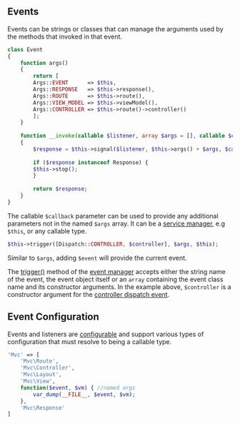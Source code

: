 
## Events
Events can be strings or classes that can manage the arguments used by the methods that invoked in that event.

```php
class Event
{
    function args()
    {
        return [
        Args::EVENT      => $this,
        Args::RESPONSE   => $this->response(),
        Args::ROUTE      => $this->route(),
        Args::VIEW_MODEL => $this->viewModel(),
        Args::CONTROLLER => $this->route()->controller()
        ];
    }
    
    function __invoke(callable $listener, array $args = [], callable $callback = null)
    {
        $response = $this->signal($listener, $this->args() + $args, $callback);
        
        if ($response instanceof Response) {
        $this->stop();
        }
        
        return $response;
    }
}
```

The callable `$callback` parameter can be used to provide any additional parameters not in the named `$args` array. It can be a [service manager](https://github.com/mvc5/framework/blob/master/src/Service/Manager/ServiceManager.php), e.g `$this`, or any callable type.

```php
$this->trigger([Dispatch::CONTROLLER, $controller], $args, $this);
```

Similar to `$args`, adding `$event` will provide the current event.

The [trigger()](https://github.com/mvc5/framework/blob/master/src/Event/Manager/EventManager.php#L18) method of the [event manager](https://github.com/mvc5/framework/blob/master/src/Event/Manager/EventManager.php) accepts either the string name of the event, the event object itself or an `array` containing the event class name and its constructor arguments. In the example above, `$controller` is a constructor argument for the [controller dispatch event](https://github.com/mvc5/framework/blob/master/src/Controller/Dispatch/Dispatch.php).

## Event Configuration
Events and listeners are <a href="https://github.com/mvc5/application/blob/master/config/event.php">configurable</a> and support various types of configuration that must resolve to being a callable type.

```php
'Mvc' => [
    'Mvc\Route',
    'Mvc\Controller',
    'Mvc\Layout',
    'Mvc\View',
    function($event, $vm) { //named args
        var_dump(__FILE__, $event, $vm);
    },
    'Mvc\Response'
]
```